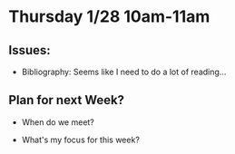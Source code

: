 # Thursday 1/28 10am-11am

## Issues:
- Bibliography: Seems like I need to do a lot of reading...


## Plan for next Week?
- When do we meet?

- What's my focus for this week?
